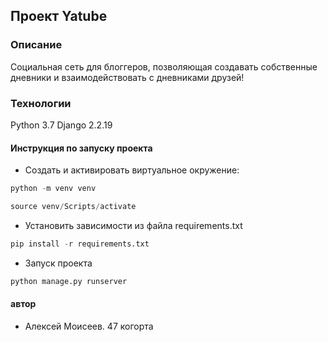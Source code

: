 ## Проект Yatube 

### Описание
Социальная сеть для блоггеров, позволяющая создавать собственные дневники и взаимодействовать с дневниками друзей!

### Технологии
Python 3.7
Django 2.2.19

#### Инструкция по запуску проекта

* Cоздать и активировать виртуальное окружение:
```python
python -m venv venv
```

```python
source venv/Scripts/activate
```


* Установить зависимости из файла requirements.txt

```python
pip install -r requirements.txt
```

* Запуск проекта

```python
python manage.py runserver
```
#### автор

* Алексей Моисеев. 47 когорта
